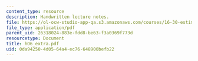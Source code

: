 ```yaml
---
content_type: resource
description: Handwritten lecture notes.
file: https://ol-ocw-studio-app-qa.s3.amazonaws.com/courses/16-30-estimation-and-control-of-aerospace-systems-spring-2004/0da942504d0564a4ec76648900befb22_hO6_extra.pdf
file_type: application/pdf
parent_uid: 26318024-883e-fdd8-be63-f3a0369f773d
resourcetype: Document
title: hO6_extra.pdf
uid: 0da94250-4d05-64a4-ec76-648900befb22
---
```

